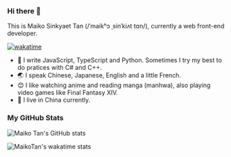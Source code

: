 ### Hi there :clap:

This is Maiko Sinkyaet Tan (/ˈmaikʰɔ ˌsinˈkiʌt tɑn/), currently a web front-end developer.

[![wakatime](https://wakatime.com/badge/user/f237be06-5587-4b4a-804b-71c871e63b6b.svg)](https://wakatime.com/@f237be06-5587-4b4a-804b-71c871e63b6b)

- 💪 I write JavaScript, TypeScript and Python. Sometimes I try my best to do pratices with C# and C++.
- 🌏 I speak Chinese, Japanese, English and a little French.
- 😊 I like watching anime and reading manga (manhwa), also playing video games like Final Fantasy XIV.
- 🏡 I live in China currently.


### My GitHub Stats

![Maiko Tan's GitHub stats](https://github-readme-stats.vercel.app/api?username=MaikoTan&show_icons=true&count_private=true&theme=dark)

![MaikoTan's wakatime stats](https://github-readme-stats.vercel.app/api/wakatime?username=MaikoTan&langs_count=10&layout=compact&theme=dark)
